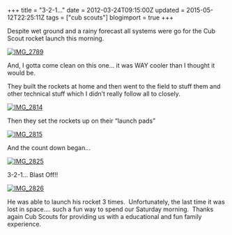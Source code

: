+++
title = "3-2-1…"
date = 2012-03-24T09:15:00Z
updated = 2015-05-12T22:25:11Z
tags = ["cub scouts"]
blogimport = true 
+++

Despite wet ground and a rainy forecast all systems were go for the Cub Scout rocket launch this morning.&#160; 

[![IMG_2789](https://latc.s3.amazonaws.com/wp-content/uploads/2012/03/IMG_2789.jpg "IMG_2789")](https://latc.s3.amazonaws.com/wp-content/uploads/2012/03/IMG_2789.jpg)

And, I gotta come clean on this one… it was WAY cooler than I thought it would be.&#160; 

They built the rockets at home and then went to the field to stuff them and other technical stuff which I didn’t really follow all to closely.

[![IMG_2814](https://latc.s3.amazonaws.com/wp-content/uploads/2012/03/IMG_2814.jpg "IMG_2814")](https://latc.s3.amazonaws.com/wp-content/uploads/2012/03/IMG_2814.jpg)

Then they set the rockets up on their “launch pads”

[![IMG_2815](https://latc.s3.amazonaws.com/wp-content/uploads/2012/03/IMG_2815.jpg "IMG_2815")](https://latc.s3.amazonaws.com/wp-content/uploads/2012/03/IMG_2815.jpg)

And the count down began…

[![IMG_2825](https://latc.s3.amazonaws.com/wp-content/uploads/2012/03/IMG_2825.jpg "IMG_2825")](https://latc.s3.amazonaws.com/wp-content/uploads/2012/03/IMG_2825.jpg)

3-2-1… Blast Off!!

[![IMG_2826](https://latc.s3.amazonaws.com/wp-content/uploads/2012/03/IMG_2826.jpg "IMG_2826")](https://latc.s3.amazonaws.com/wp-content/uploads/2012/03/IMG_2826.jpg)

He was able to launch his rocket 3 times.&#160; Unfortunately, the last time it was lost in space…. such a fun way to spend our Saturday morning.&#160; Thanks again Cub Scouts for providing us with a educational and fun family experience.
